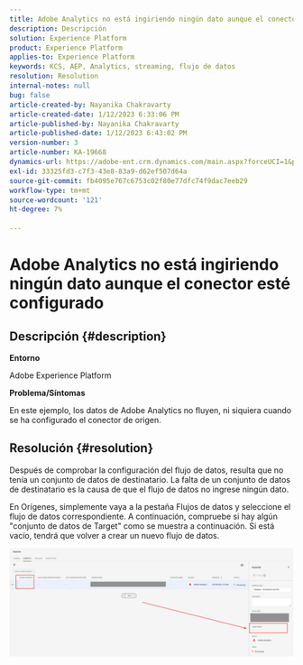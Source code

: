 ```yaml
---
title: Adobe Analytics no está ingiriendo ningún dato aunque el conector esté configurado
description: Descripción
solution: Experience Platform
product: Experience Platform
applies-to: Experience Platform
keywords: KCS, AEP, Analytics, streaming, flujo de datos
resolution: Resolution
internal-notes: null
bug: false
article-created-by: Nayanika Chakravarty
article-created-date: 1/12/2023 6:33:06 PM
article-published-by: Nayanika Chakravarty
article-published-date: 1/12/2023 6:43:02 PM
version-number: 3
article-number: KA-19668
dynamics-url: https://adobe-ent.crm.dynamics.com/main.aspx?forceUCI=1&pagetype=entityrecord&etn=knowledgearticle&id=4f0d8b8b-a792-ed11-aad1-6045bd006c82
exl-id: 33325fd3-c7f3-43e8-83a9-d62ef507d64a
source-git-commit: fb4095e767c6753c02f80e77dfc74f9dac7eeb29
workflow-type: tm+mt
source-wordcount: '121'
ht-degree: 7%

---
```


# Adobe Analytics no está ingiriendo ningún dato aunque el conector esté configurado

## Descripción {#description}


<b>Entorno</b>

Adobe Experience Platform

<b>Problema/Síntomas</b>

En este ejemplo, los datos de Adobe Analytics no fluyen, ni siquiera cuando se ha configurado el conector de origen.


## Resolución {#resolution}


Después de comprobar la configuración del flujo de datos, resulta que no tenía un conjunto de datos de destinatario. La falta de un conjunto de datos de destinatario es la causa de que el flujo de datos no ingrese ningún dato.

En Orígenes, simplemente vaya a la pestaña Flujos de datos y seleccione el flujo de datos correspondiente. A continuación, compruebe si hay algún &quot;conjunto de datos de Target&quot; como se muestra a continuación. Si está vacío, tendrá que volver a crear un nuevo flujo de datos.

![](assets/6dcf5ee4-5adb-ec11-a7b6-0022480b01c6.png)
